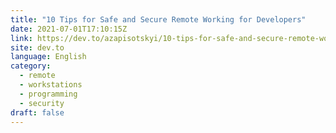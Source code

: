 ```yaml
---
title: "10 Tips for Safe and Secure Remote Working for Developers"
date: 2021-07-01T17:10:15Z
link: https://dev.to/azapisotskyi/10-tips-for-safe-and-secure-remote-working-for-developers-19fg?utm_medium=RSS&utm_source=news.12bit.vn
site: dev.to
language: English
category:
  - remote
  - workstations
  - programming
  - security
draft: false
---
```

